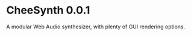 CheeSynth 0.0.1
===============

A modular Web Audio synthesizer, with plenty of GUI rendering options.


